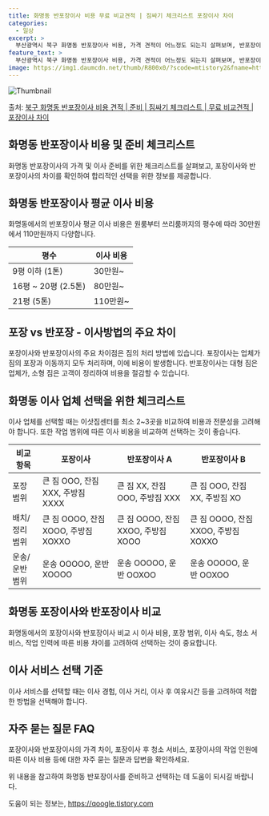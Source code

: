 ```yaml
---
title: 화명동 반포장이사 비용 무료 비교견적 | 짐싸기 체크리스트 포장이사 차이
categories:
  - 일상
excerpt: >
  부산광역시 북구 화명동 반포장이사 비용, 가격 견적이 어느정도 되는지 살펴보며, 반포장이사를 준비함에 있어 짐싸기 준비 체크리스트가 무엇인지 보겠습니다. 마지막으로 포장이사와 차이점을 통해 무료 비교견적으로 어떤 것이 더 합리적인 선택인지 공유 드립니다.북구 화명동 포장이사 견적 샘플 보기 👈 클릭북구 화명동 포장이사 가격 살펴보기 👈 클릭북구 화명동 반포장이사 평균 이사 비용평수북구 화명동 평균 이사 비용원룸 이사9평 이하 (1톤)30만원~투룸/쓰리룸 이사16평 ~ 20평 (2.5톤)80만원~쓰리룸 이사21평 (5톤) ~110만원~우리집 무료 이사견적 받기 👈 클릭포장 vs 반포장 - 이사방법의 주요 차이이사방법에 따라 포장과 반포장의 가장 큰 차이점은 짐의 처리 방법에 있습니다.이른바 포장이사는..
feature_text: >
  부산광역시 북구 화명동 반포장이사 비용, 가격 견적이 어느정도 되는지 살펴보며, 반포장이사를 준비함에 있어 짐싸기 준비 체크리스트가 무엇인지 보겠습니다. 마지막으로 포장이사와 차이점을 통해 무료 비교견적으로 어떤 것이 더 합리적인 선택인지 공유 드립니다.북구 화명동 포장이사 견적 샘플 보기 👈 클릭북구 화명동 포장이사 가격 살펴보기 👈 클릭북구 화명동 반포장이사 평균 이사 비용평수북구 화명동 평균 이사 비용원룸 이사9평 이하 (1톤)30만원~투룸/쓰리룸 이사16평 ~ 20평 (2.5톤)80만원~쓰리룸 이사21평 (5톤) ~110만원~우리집 무료 이사견적 받기 👈 클릭포장 vs 반포장 - 이사방법의 주요 차이이사방법에 따라 포장과 반포장의 가장 큰 차이점은 짐의 처리 방법에 있습니다.이른바 포장이사는..
image: https://img1.daumcdn.net/thumb/R800x0/?scode=mtistory2&fname=https%3A%2F%2Fblog.kakaocdn.net%2Fdn%2Fm8ngN%2FbtsHctNtM2g%2FkJDF1ckL10v36oj0xTaTY1%2Fimg.webp
---
```


![Thumbnail](https://img1.daumcdn.net/thumb/R800x0/?scode=mtistory2&fname=https%3A%2F%2Fblog.kakaocdn.net%2Fdn%2Fm8ngN%2FbtsHctNtM2g%2FkJDF1ckL10v36oj0xTaTY1%2Fimg.webp)

<p>출처: <a href="https://qoogle.tistory.com/9766" rel="dofollow">북구 화명동 반포장이사 비용 견적 | 준비 | 짐싸기 체크리스트 | 무료 비교견적 | 포장이사 차이</a> </p>

## 화명동 반포장이사 비용 및 준비 체크리스트

화명동 반포장이사의 가격 및 이사 준비를 위한 체크리스트를 살펴보고, 포장이사와 반포장이사의 차이를 확인하여 합리적인 선택을 위한 정보를
제공합니다.

## 화명동 반포장이사 평균 이사 비용

화명동에서의 반포장이사 평균 이사 비용은 원룸부터 쓰리룸까지의 평수에 따라 30만원에서 110만원까지 다양합니다.

평수 | 이사 비용  
---|---  
9평 이하 (1톤) | 30만원~  
16평 ~ 20평 (2.5톤) | 80만원~  
21평 (5톤) | 110만원~  
  
## 포장 vs 반포장 - 이사방법의 주요 차이

포장이사와 반포장이사의 주요 차이점은 짐의 처리 방법에 있습니다. 포장이사는 업체가 짐의 포장과 이동까지 모두 처리하며, 이에 비용이
발생합니다. 반포장이사는 대형 짐은 업체가, 소형 짐은 고객이 정리하여 비용을 절감할 수 있습니다.

## 화명동 이사 업체 선택을 위한 체크리스트

이사 업체를 선택할 때는 이삿짐센터를 최소 2~3곳을 비교하여 비용과 전문성을 고려해야 합니다. 또한 작업 범위에 따른 이사 비용을 비교하여
선택하는 것이 좋습니다.

비교 항목 | 포장이사 | 반포장이사 A | 반포장이사 B  
---|---|---|---  
포장 범위 | 큰 짐 OOO, 잔짐 XXX, 주방짐 XXXX | 큰 짐 XX, 잔짐 OOO, 주방짐 XXX | 큰 짐 OOO, 잔짐 XX, 주방짐 XO  
배치/정리 범위 | 큰 짐 OOOO, 잔짐 XOOO, 주방짐 XOXXO | 큰 짐 OOOO, 잔짐 XXOO, 주방짐 XOOO | 큰 짐 OOOO, 잔짐 XXOO, 주방짐 XOXXO  
운송/운반 범위 | 운송 OOOOO, 운반 XOOOO | 운송 OOOOO, 운반 OOXOO | 운송 OOOOO, 운반 OOXOO  
  
## 화명동 포장이사와 반포장이사 비교

화명동에서의 포장이사와 반포장이사 비교 시 이사 비용, 포장 범위, 이사 속도, 청소 서비스, 작업 인력에 따른 비용 차이를 고려하여
선택하는 것이 중요합니다.

## 이사 서비스 선택 기준

이사 서비스를 선택할 때는 이사 경험, 이사 거리, 이사 후 여유시간 등을 고려하여 적합한 방법을 선택해야 합니다.

## 자주 묻는 질문 FAQ

포장이사와 반포장이사의 가격 차이, 포장이사 후 청소 서비스, 포장이사의 작업 인원에 따른 이사 비용 등에 대한 자주 묻는 질문과 답변을
확인하세요.

위 내용을 참고하여 화명동 반포장이사를 준비하고 선택하는 데 도움이 되시길 바랍니다.

 

도움이 되는 정보는, <a href="https://qoogle.tistory.com" rel="dofollow">https://qoogle.tistory.com</a>


